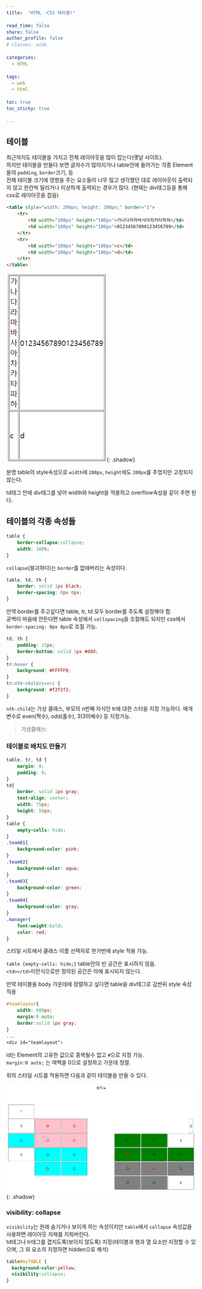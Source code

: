 ```yaml
---
title:  "HTML -CSS 테이블!"

read_time: false
share: false
author_profile: false
# classes: wide

categories:
  - HTML

tags:
  - web
  - html

toc: true
toc_sticky: true

---
```


## 테이블


최근까지도 테이블을 가지고 전체 레이아웃을 많이 잡는다(옛날 사이트).  
하지만 테이블을 만들다 보면 글자수가 많아지거나 table안에 들어가는 각종 Element들의  `padding`, `border`크기, 등  
전체 테이블 크기에 영향을 주는 요소들이 너무 많고 생각했던 대로 레이아웃이 출력되지 않고 한칸씩 밀리거나 이상하게 출력되는 경우가 많다. 
 (현재는 div태그등을 통해 css로 레이아웃을 잡음)  

```html
<table style="width: 200px; height: 200px;" border="1">
	<tr>
		<td width="100px" height="100px">가나다라마바사아차카타파하</td>
		<td width="100px" height="100px">01234567890123456789</td>
	</tr>
	<tr>
		<td width="100px" height="100px">c</td>
		<td width="100px" height="100px">d</td>
	</tr>
</table>
```

![css2](/assets/web/html/css-table-1.png){: .shadow}  

분명 table의 style속성으로 `width`에 `200px`, `height`에도 `200px`를 주었지만 고정되지 않는다.  

td태그 안에 div태그를 넣어 width와 height을 적용하고 overflow속성을 같이 주면 된다.  



## 테이블의 각종 속성들

```css
table {
	border-collapse:collapse;
	width: 100%;
}
```
`collapse`(붕괴하다)는 `border`를 없애버리는 속성이다.  

```css
table, td, th {
	border: solid 1px black;
    border-spacing: 0px 0px;
}
```
만약 border를 주고싶다면 table, tr, td 모두 border를 주도록 설정해야 함.  
공백이 마음에 안든다면 table 속성에서 `cellspacing`을 조절해도 되지만 css에서 `border-spacing: 0px 0px`로 조절 가능.

```css
td, th {
	padding: 15px;
	border-bottom: solid 1px #ddd;
}
tr:hover {
	background: #FFFFF0;
}
tr:nth-child(even) {
	background: #f2f2f2;
}
```
`nth-child`는 가상 클래스, 부모의 n번째 자식인 tr에 대한 스타을 지정 가능하다. 매개변수로 even(짝수), odd(홀수), 3(3의배수) 등 지정가능. 

>가상클래스: 

### 테이블로 배치도 만들기  

```css
table, tr, td {
	margin: 0;
	padding: 0;
}
td{
	border: solid 1px gray;
	text-align: center;
	width: 75px;
	height: 50px;
}
table {
	empty-cells: hide;
}
.team01{
	background-color: pink;	
}
.team02{
	background-color: aqua;	
}
.team03{
	background-color: green;	
}
.team04{
	background-color: gray;	
}
.manager{
	font-weight:bold;
	color: red;	
}
```


스타일 시트에서 클래스 이름 선택자로 한거번에 style 적용 가능.  

`table {empty-cells: hide;}` table안의 빈 공간은 표시하지 않음.  
`<td></td>`이런식으로만 정의된 공간은 아예 표시되지 않는다.  

만약 테이블을 body 가운데에 정렬하고 싶다면
table을 div태그로 감싼뒤 style 속성 적용

```css
#teamlayout{
	width: 600px;
	margin:0 auto; 
	border:solid 1px gray;
}
...
<div id="teamlayout">
```

id는 Element의 고유한 값으로 중복될수 없고 `#`으로 지정 가능.  
`margin:0 auto;` 는 여백을 0으로 설정하고 가운데 정렬.

위의 스타일 시트를 적용하면 다음과 같이 테이블을 만들 수 있다.

![css2](/assets/web/html/css2.png){: .shadow}  


### visibility: collapse

`visibility`는 원래 숨기거나 보이게 하는 속성이지만 `table`에서 `collapse` 속성값을 사용하면 레이아웃 자체를 지워버린다.  
td태그나 tr태그를 겹치도록(보이지 않도록) 지정(테이블과 행과 열 요소만 지정할 수 있으며, 그 외 요소의 지정하면 hidden으로 해석)  

```css
table#myTABLE {
  background-color:yellow;
  visibility:collapse;
}
```